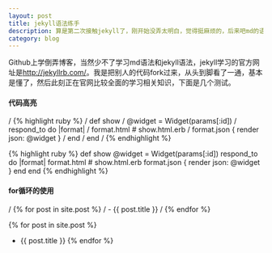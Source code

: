 ```yaml
---
layout: post
title: jekyll语法练手
description: 算是第二次接触jekyll了，刚开始没弄太明白，觉得挺麻烦的，后来吧md的语法学了一遍，发现配合这用还挺好的！
category: blog
---
```


Github上学倒弄博客，当然少不了学习md语法和jekyll语法，jekyll学习的官方网址是<http://jekyllrb.com/>。我是把别人的代码fork过来，从头到脚看了一通，基本是懂了，然后此刻正在官网比较全面的学习相关知识，下面是几个测试。

#### 代码高亮 

/ {% highlight ruby %}
/ def show
/   @widget = Widget(params[:id])
/   respond_to do |format|
/     format.html # show.html.erb
/     format.json { render json: @widget }
/   end
/ end
/ {% endhighlight %}

{% highlight ruby %}
def show
  @widget = Widget(params[:id])
  respond_to do |format|
    format.html # show.html.erb
    format.json { render json: @widget }
  end
end
{% endhighlight %}



#### for循环的使用

/ {% for post in site.post %}
/ - {{ post.title }}
/ {% endfor %}


{% for post in site.post %}
- {{ post.title }}
{% endfor %}